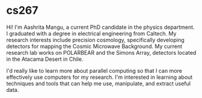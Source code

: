 # cs267

Hi! I'm Aashrita Mangu, a current PhD candidate in the physics department. I graduated with a degree in electrical engineering from Caltech. My research interests include precision cosmology, specifically developing detectors for mapping the Cosmic Microwave Background. My current research lab works on POLARBEAR and the Simons Array, detectors located in the Atacama Desert in Chile.

I'd really like to learn more about parallel computing so that I can more effectively use computers for my research. I'm interested in learning about techniques and tools that can help me use, manipulate, and extract useful data.
